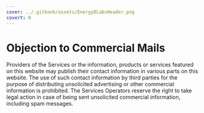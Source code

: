 ```yaml
---
cover: ../.gitbook/assets/Energy8LabsHeader.png
coverY: 0
---
```


# Objection to Commercial Mails

Providers of the Services or the information, products or services featured on this website may publish their contact information in various parts on this website. The use of such contact information by third parties for the purpose of distributing unsolicited advertising or other commercial information is prohibited. The Services Operators reserve the right to take legal action in case of being sent unsolicited commercial information, including spam messages.
